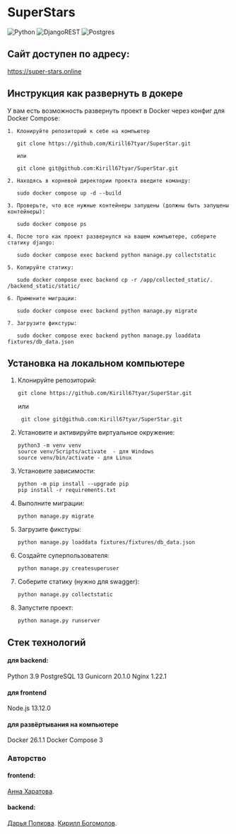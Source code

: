 
# SuperStars

![Python](https://img.shields.io/badge/python-3670A0?style=for-the-badge&logo=python&logoColor=ffdd54) ![DjangoREST](https://img.shields.io/badge/DJANGO-REST-ff1709?style=for-the-badge&logo=django&logoColor=white&color=ff1709&labelColor=gray) ![Postgres](https://img.shields.io/badge/postgres-%23316192.svg?style=for-the-badge&logo=postgresql&logoColor=white)

## Сайт доступен по адресу: 
https://super-stars.online

## Инструкция как развернуть в докере

У вам есть возможность развернуть проект в Docker через конфиг для Docker Compose:
```
1. Клонируйте репозиторий к себе на компьютер

   git clone https://github.com/Kirill67tyar/SuperStar.git
   
   или

   git clone git@github.com:Kirill67tyar/SuperStar.git

2. Находясь в корневой директории проекта введите команду:

   sudo docker compose up -d --build

3. Проверьте, что все нужные контейнеры запущены (должны быть запущены контейнеры):

   sudo docker compose ps

4. После того как проект развернулся на вашем компьютере, соберите статику django:

   sudo docker compose exec backend python manage.py collectstatic

5. Копируйте статику:

   sudo docker compose exec backend cp -r /app/collected_static/. /backend_static/static/

6. Примените миграции:

   sudo docker compose exec backend python manage.py migrate

7. Загрузите фикстуры:

   sudo docker compose exec backend python manage.py loaddata fixtures/db_data.json
```


## __Установка на локальном компьютере__
1. Клонируйте репозиторий:
    ```
    git clone https://github.com/Kirill67tyar/SuperStar.git
    ```
    или
    ```
     git clone git@github.com:Kirill67tyar/SuperStar.git
    ```
2. Установите и активируйте виртуальное окружение:
    ```
    python3 -m venv venv
    source venv/Scripts/activate  - для Windows
    source venv/bin/activate - для Linux
    ```
3. Установите зависимости:
    ```
    python -m pip install --upgrade pip
    pip install -r requirements.txt
    ```
4. Выполните миграции:
    ```
    python manage.py migrate
    ```
5. Загрузите фикстуры:
    ```
    python manage.py loaddata fixtures/fixtures/db_data.json
    ```
6. Создайте суперпользователя:
    ```
    python manage.py createsuperuser
    ```
7. Соберите статику  (нужно для swagger):
    ```
    python manage.py collectstatic
    ```
8. Запустите проект:
    ```
    python manage.py runserver
    ```
## Стек технологий

#### для backend:
Python 3.9
PostgreSQL 13
Gunicorn 20.1.0
Nginx 1.22.1

#### для frontend
Node.js 13.12.0

#### для развёртывания на компьютере
Docker 26.1.1
Docker Compose 3

### Авторство

#### frontend:
[Анна Харатова](https://github.com/AnnaKharatova).
#### backend:
[Дарья Попкова](https://github.com/PopkovaDar).
[Кирилл Богомолов](https://github.com/Kirill67tyar).